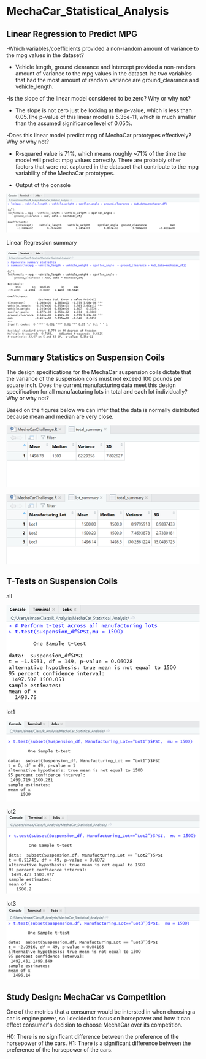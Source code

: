# MechaCar_Statistical_Analysis



## Linear Regression to Predict MPG

-Which variables/coefficients provided a non-random amount of variance to the mpg values in the dataset?

- Vehicle length, ground clearance and Intercept provided a non-random amount of variance to the mpg values in the dataset. he two variables that had the most amount of random variance are ground_clearance and vehicle_length.

-Is the slope of the linear model considered to be zero? Why or why not?

- The slope is not zero just be looking at the p-value, which is less than 0.05.The p-value of this linear model is 5.35e-11, which is much smaller than the assumed significance level of 0.05%.

-Does this linear model predict mpg of MechaCar prototypes effectively? Why or why not?

- R-squared value is 71%, which means roughly ~71% of the time the model will predict mpg values correctly. There are probably other factors that were not captured in the datasaet that contribute to the mpg variability of the MechaCar prototypes.


- Output of the console

![](Resources/lm1.png)

Linear Regression summary

![](Resources/summary_lm1.png)






## Summary Statistics on Suspension Coils
The design specifications for the MechaCar suspension coils dictate that the variance of the suspension coils must not exceed 100 pounds per square inch. Does the current manufacturing data meet this design specification for all manufacturing lots in total and each lot individually? Why or why not?

Based on the figures below we can infer that the data is normally distributed because mean and median are very close.


![](Resources/total_summary.png)




![](Resources/lot_summary.png)





## T-Tests on Suspension Coils

all

![](Resources/T-test%20all.png)


lot1

![](Resources/T-test%20lot1.png)


lot2
![](Resources/T-test%20lot2.png)



lot3
![](Resources/T-test%20lot3.png)




## Study Design: MechaCar vs Competition

One of the metrics that a consumer would be intersted in when choosing a car is engine power, so I decided to focus on horsepower and how it can effect consumer's decision to choose MechaCar over its competition.

H0: There is no significant difference between the preference of the horsepower of the cars.
H1: There is a significant difference between the preference of the horsepower of the cars.

